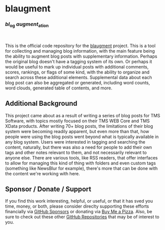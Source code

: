 # blaugment
### ***bl***<sub>og</sub> ***augment***<sub>ation</sub>
<br />

This is the official code repository for the [blaugment](https://www.blaugment.com) project.  This is a tool for collecting and managing blog information, with the main feature being the ability to augment blog posts with supplementary information.  Perhaps the original blog doesn't have a tagging system of its own. Or perhaps it would be useful to mark up individual posts with additional comments, scores, rankings, or flags of some kind, with the ability to organize and search across these additional elements. Supplemental data about each blog post can also be aggregated or generated, including word counts, word clouds, generated table of contents, and more. 

## Additional Background
This project came about as a result of writing a series of blog posts for TMS Software, with topics mostly focused on their TMS WEB Core and TMS XData products.  After writing 70+ blog posts, the limitations of their blog system were becoming readily apparent, but even more than that, how people were using the blog posts went beyond what is typically available in any blog system.  Users were interested in tagging and searching the content, naturally, but there was also a need for people to add their own tags and other notes relevant to them, and not necessarily relevant to anyone else.  There are various tools, like RSS readers, that offer interfaces to allow for managing this kind of thing with folders and even custom tags (something like NewsBlur for example), there's more that can be done with the content we're working with here.

## Sponsor / Donate / Support
If you find this work interesting, helpful, or useful, or that it has sved you time, money, or both, please consider direclty supporting these efforts financially via [GitHub Sponsors](https://github.com/sponsors/500Foods) or donating via [Buy Me a Pizza](https://www.buymeacoffee.com/andrewsimard500). Also, be sure to check out these other [GitHub Repositories](https://github.com/500Foods?tab=repositories&q=&sort=stargazers) that may be of interest to you.
